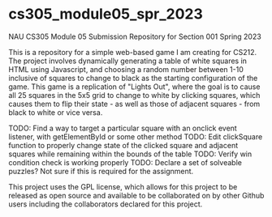 # cs305_module05_spr_2023
NAU CS305 Module 05 Submission Repository for Section 001 Spring 2023



This is a repository for a simple web-based game I am creating for CS212.
The project involves dynamically generating a table of white squares in HTML using Javascript, and choosing a random number between 1-10 inclusive of squares to change to black as the starting configuration of the game.
This game is a replication of "Lights Out", where the goal is to cause all 25 squares in the 5x5 grid to change to white by clicking squares, which causes them to flip their state - as well as those of adjacent squares - from black to white or vice versa.

TODO: Find a way to target a particular square with an onclick event listener, with getElementById or some other method
TODO: Edit clickSquare function to properly change state of the clicked square and adjacent squares while remaining within the bounds of the table
TODO: Verify win condition check is working properly
TODO: Declare a set of solveable puzzles? Not sure if this is required for the assignment.

This project uses the GPL license, which allows for this project to be released as open source and available to be collaborated on by other Github users including the collaborators declared for this project.
